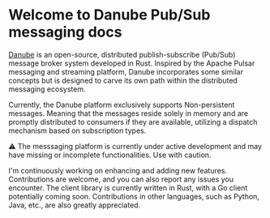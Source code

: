 # Welcome to Danube Pub/Sub messaging docs

[Danube](https://github.com/danrusei/danube) is an open-source, distributed publish-subscribe (Pub/Sub) message broker system developed in Rust. Inspired by the Apache Pulsar messaging and streaming platform, Danube incorporates some similar concepts but is designed to carve its own path within the distributed messaging ecosystem.

Currently, the Danube platform exclusively supports Non-persistent messages. Meaning that  the messages reside solely in memory and are promptly distributed to consumers if they are available, utilizing a dispatch mechanism based on subscription types.

⚠️ The messsaging platform is currently under active development and may have missing or incomplete functionalities. Use with caution.

I'm continuously working on enhancing and adding new features. Contributions are welcome, and you can also report any issues you encounter. The client library is currently written in Rust, with a Go client potentially coming soon. Contributions in other languages, such as Python, Java, etc., are also greatly appreciated.
